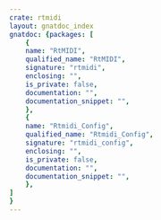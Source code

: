 ```yaml
---
crate: rtmidi
layout: gnatdoc_index
gnatdoc: {packages: [
    {
    name: "RtMIDI",
    qualified_name: "RtMIDI",
    signature: "rtmidi",
    enclosing: "",
    is_private: false,
    documentation: "",
    documentation_snippet: "",
    },
    {
    name: "Rtmidi_Config",
    qualified_name: "Rtmidi_Config",
    signature: "rtmidi_config",
    enclosing: "",
    is_private: false,
    documentation: "",
    documentation_snippet: "",
    },
]
}
---
```

